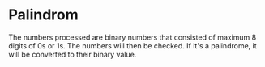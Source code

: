 # Palindrom
The numbers processed are binary numbers that consisted of maximum 8 digits of 0s or 1s.
The numbers will then be checked. If it's a palindrome, it will be converted to their binary value.
